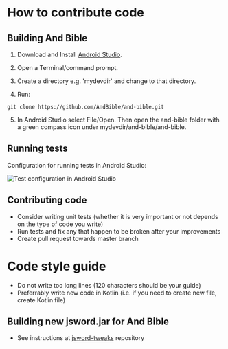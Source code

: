 # How to contribute code

## Building And Bible

1. Download and Install [Android Studio](http://developer.android.com/sdk).
2. Open a Terminal/command prompt.
3. Create a directory e.g. 'mydevdir' and change to that directory.

4. Run:
```
git clone https://github.com/AndBible/and-bible.git 
```

5. In Android Studio select File/Open.  Then open the and-bible folder with a green compass icon under mydevdir/and-bible/and-bible.

## Running tests

Configuration for running tests in Android Studio:

![Test configuration in Android Studio](https://user-images.githubusercontent.com/5811789/48984311-c4df5780-f102-11e8-937b-c5d438b79629.png)

## Contributing code

- Consider writing unit tests (whether it is very important or not depends on the type of code you write)
- Run tests and fix any that happen to be broken after your improvements
- Create pull request towards master branch

# Code style guide

- Do not write too long lines (120 characters should be your guide)
- Preferrably write new code in Kotlin (i.e. if you need to create new file, create Kotlin file) 

## Building new jsword.jar for And Bible
- See instructions at [jsword-tweaks](https://github.com/AndBible/jsword-tweaks) repository